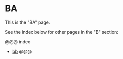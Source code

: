 # BA

This is the "BA" page.

See the index below for other pages in the "B" section:

@@@ index
* [bb](b.md)
@@@
